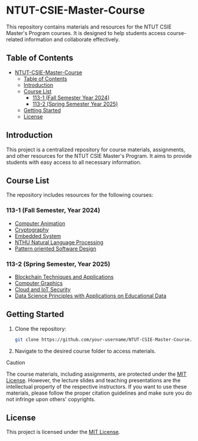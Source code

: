 # NTUT-CSIE-Master-Course

This repository contains materials and resources for the NTUT CSIE Master's Program courses. It is designed to help students access course-related information and collaborate effectively.

## Table of Contents
- [NTUT-CSIE-Master-Course](#ntut-csie-master-course)
  - [Table of Contents](#table-of-contents)
  - [Introduction](#introduction)
  - [Course List](#course-list)
    - [113-1 (Fall Semester Year 2024)](#113-1-fall-semester-year-2024)
    - [113-2 (Spring Semester Year 2025)](#113-2-spring-semester-year-2025)
  - [Getting Started](#getting-started)
  - [License](#license)

## Introduction
This project is a centralized repository for course materials, assignments, and other resources for the NTUT CSIE Master's Program. It aims to provide students with easy access to all necessary information.

## Course List
The repository includes resources for the following courses:
### 113-1 (Fall Semester, Year 2024)
  - [Computer Animation](./113-1/Computer-Animation)
  - [Cryptography](./113-1/Cryptography)
  - [Embedded System](./113-1/Embedded-System)
  - [NTHU Natural Language Processing](./113-1/NTHU-Natural-Language-Processing)
  - [Pattern oriented Software Design](./113-1/Pattern-oriented-Software-Design)
### 113-2 (Spring Semester, Year 2025)
  - [Blockchain Techniques and Applications](./113-2/Blockchain-Techniques-and-Applications)
  - [Computer Graphics](./113-2/Computer-Graphics)
  - [Cloud and IoT Security](./113-2/Cloud-and-IoT-Security)
  - [Data Science Principles with Applications on Educational Data](./113-2/Data-Science-Principles-with-Applications-on-Educational-Data)

## Getting Started
1. Clone the repository:
    ```bash
    git clone https://github.com/your-username/NTUT-CSIE-Master-Course.git
    ```
2. Navigate to the desired course folder to access materials.

> [!CAUTION]  
> The course materials, including assignments, are protected under the [MIT License](./LICENSE). However, the lecture slides and teaching presentations are the intellectual property of the respective instructors. If you want to use these materials, please follow the proper citation guidelines and make sure you do not infringe upon others' copyrights.

## License
This project is licensed under the [MIT License](./LICENSE).
